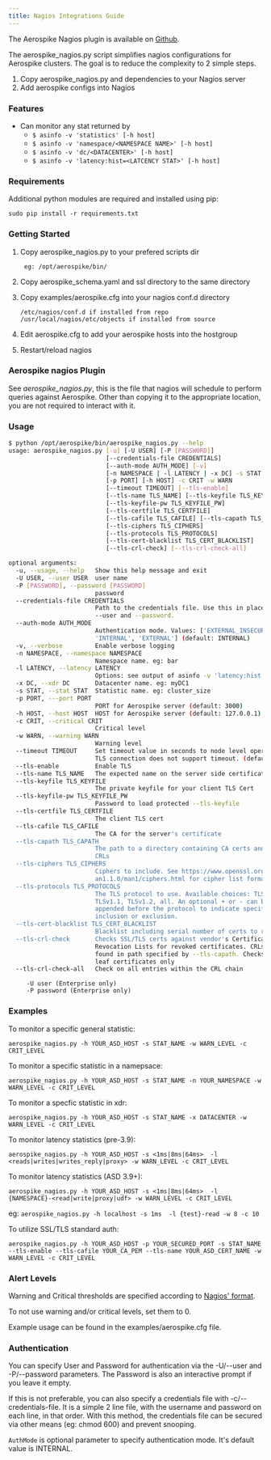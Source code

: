 ```yaml
---
title: Nagios Integrations Guide
---
```


The Aerospike Nagios plugin is available on [Github](https://github.com/aerospike/aerospike-nagios).

The aerospike\_nagios.py script simplifies nagios configurations for Aerospike clusters.
The goal is to reduce the complexity to 2 simple steps.

1. Copy aerospike\_nagios.py and dependencies to your Nagios server
2. Add aerospike configs into Nagios

### Features

- Can monitor any stat returned by
  - `$ asinfo -v 'statistics' [-h host]`
  - `$ asinfo -v 'namespace/<NAMESPACE NAME>' [-h host]`
  - `$ asinfo -v 'dc/<DATACENTER>' [-h host]`
  - `$ asinfo -v 'latency:hist=<LATCENCY STAT>' [-h host]`

### Requirements
Additional python modules are required and installed using pip:
```
sudo pip install -r requirements.txt
```

### Getting Started

1. Copy aerospike\_nagios.py to your prefered scripts dir

    ` eg: /opt/aerospike/bin/`

2. Copy aerospike\_schema.yaml and ssl directory to the same directory

3. Copy examples/aerospike.cfg into your nagios conf.d directory

   `/etc/nagios/conf.d if installed from repo`
   `/usr/local/nagios/etc/objects if installed from source`

4. Edit aerospike.cfg to add your aerospike hosts into the hostgroup

5. Restart/reload nagios

### Aerospike nagios Plugin

See *aerospike\_nagios.py*, this is the file that nagios will schedule to perform
queries against Aerospike. Other than copying it to the appropriate location,
you are not required to interact with it.

###  Usage

```bash
$ python /opt/aerospike/bin/aerospike_nagios.py --help
usage: aerospike_nagios.py [-u] [-U USER] [-P [PASSWORD]]
                           [--credentials-file CREDENTIALS]
                           [--auth-mode AUTH_MODE] [-v]
                           [-n NAMESPACE | -l LATENCY | -x DC] -s STAT
                           [-p PORT] [-h HOST] -c CRIT -w WARN
                           [--timeout TIMEOUT] [--tls-enable]
                           [--tls-name TLS_NAME] [--tls-keyfile TLS_KEYFILE]
                           [--tls-keyfile-pw TLS_KEYFILE_PW]
                           [--tls-certfile TLS_CERTFILE]
                           [--tls-cafile TLS_CAFILE] [--tls-capath TLS_CAPATH]
                           [--tls-ciphers TLS_CIPHERS]
                           [--tls-protocols TLS_PROTOCOLS]
                           [--tls-cert-blacklist TLS_CERT_BLACKLIST]
                           [--tls-crl-check] [--tls-crl-check-all]

optional arguments:
  -u, --usage, --help   Show this help message and exit
  -U USER, --user USER  user name
  -P [PASSWORD], --password [PASSWORD]
                        password
  --credentials-file CREDENTIALS
                        Path to the credentials file. Use this in place of
                        --user and --password.
  --auth-mode AUTH_MODE
                        Authentication mode. Values: ['EXTERNAL_INSECURE',
                        'INTERNAL', 'EXTERNAL'] (default: INTERNAL)
  -v, --verbose         Enable verbose logging
  -n NAMESPACE, --namespace NAMESPACE
                        Namespace name. eg: bar
  -l LATENCY, --latency LATENCY
                        Options: see output of asinfo -v 'latency:hist' -l
  -x DC, --xdr DC       Datacenter name. eg: myDC1
  -s STAT, --stat STAT  Statistic name. eg: cluster_size
  -p PORT, ---port PORT
                        PORT for Aerospike server (default: 3000)
  -h HOST, --host HOST  HOST for Aerospike server (default: 127.0.0.1)
  -c CRIT, --critical CRIT
                        Critical level
  -w WARN, --warning WARN
                        Warning level
  --timeout TIMEOUT     Set timeout value in seconds to node level operations.
                        TLS connection does not support timeout. (default: 5)
  --tls-enable          Enable TLS
  --tls-name TLS_NAME   The expected name on the server side certificate
  --tls-keyfile TLS_KEYFILE
                        The private keyfile for your client TLS Cert
  --tls-keyfile-pw TLS_KEYFILE_PW
                        Password to load protected --tls-keyfile
  --tls-certfile TLS_CERTFILE
                        The client TLS cert
  --tls-cafile TLS_CAFILE
                        The CA for the server's certificate
  --tls-capath TLS_CAPATH
                        The path to a directory containing CA certs and/or
                        CRLs
  --tls-ciphers TLS_CIPHERS
                        Ciphers to include. See https://www.openssl.org/docs/m
                        an1.1.0/man1/ciphers.html for cipher list format
  --tls-protocols TLS_PROTOCOLS
                        The TLS protocol to use. Available choices: TLSv1,
                        TLSv1.1, TLSv1.2, all. An optional + or - can be
                        appended before the protocol to indicate specific
                        inclusion or exclusion.
  --tls-cert-blacklist TLS_CERT_BLACKLIST
                        Blacklist including serial number of certs to revoke
  --tls-crl-check       Checks SSL/TLS certs against vendor's Certificate
                        Revocation Lists for revoked certificates. CRLs are
                        found in path specified by --tls-capath. Checks the
                        leaf certificates only
  --tls-crl-check-all   Check on all entries within the CRL chain
```
```
	 -U user (Enterprise only)
	 -P password (Enterprise only)
```

### Examples
To monitor a specific general statistic:  
```
aerospike_nagios.py -h YOUR_ASD_HOST -s STAT_NAME -w WARN_LEVEL -c CRIT_LEVEL
```

To monitor a specific statistic in a namepsace:  
```
aerospike_nagios.py -h YOUR_ASD_HOST -s STAT_NAME -n YOUR_NAMESPACE -w WARN_LEVEL -c CRIT_LEVEL
```

To monitor a specfic statistic in xdr:
```
aerospike_nagios.py -h YOUR_ASD_HOST -s STAT_NAME -x DATACENTER -w WARN_LEVEL -c CRIT_LEVEL
```

To monitor latency statistics (pre-3.9):
```
aerospike_nagios.py -h YOUR_ASD_HOST -s <1ms|8ms|64ms>  -l <reads|writes|writes_reply|proxy> -w WARN_LEVEL -c CRIT_LEVEL
```

To monitor latency statistics (ASD 3.9+):
```
aerospike_nagios.py -h YOUR_ASD_HOST -s <1ms|8ms|64ms>  -l {NAMESPACE}-<read|write|proxy|udf> -w WARN_LEVEL -c CRIT_LEVEL
```
eg: `aerospike_nagios.py -h localhost -s 1ms  -l {test}-read -w 8 -c 10`

To utilize SSL/TLS standard auth:
```
aerospike_nagios.py -h YOUR_ASD_HOST -p YOUR_SECURED_PORT -s STAT_NAME --tls-enable --tls-cafile YOUR_CA_PEM --tls-name YOUR_ASD_CERT_NAME -w WARN_LEVEL -c CRIT_LEVEL
```

### Alert Levels

Warning and Critical thresholds are specified according to [Nagios' format](https://nagios-plugins.org/doc/guidelines.html#THRESHOLDFORMAT).

To not use warning and/or critical levels, set them to 0.

Example usage can be found in the examples/aerospike.cfg file. 

### Authentication

You can specify User and Password for authentication via the -U/--user and -P/--password parameters.
The Password is also an interactive prompt if you leave it empty.

If this is not preferable, you can also specify a credentials file with -c/--credentials-file. 
It is a simple 2 line file, with the username and password on each line, in that order. 
With this method, the credentials file can be secured via other means (eg: chmod 600) and prevent snooping.

`AuthMode` is optional parameter to specify authentication mode. It's default value is INTERNAL.
